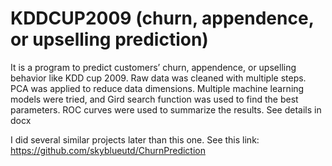 # KDDCUP2009 (churn, appendence, or upselling prediction)

It is a program to predict customers’ churn, appendence, or upselling behavior like KDD cup 2009. Raw data was cleaned with multiple steps. PCA was applied to reduce data dimensions. Multiple machine learning models were tried, and Gird search function was used to find the best parameters. ROC curves were used to summarize the results.
See details in docx

I did several similar projects later than this one. See this link: https://github.com/skyblueutd/ChurnPrediction
